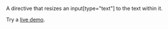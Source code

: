 A directive that resizes an input[type="text"] to the text within it.

Try a [live demo](//gomoto.github.io/ry-input).
